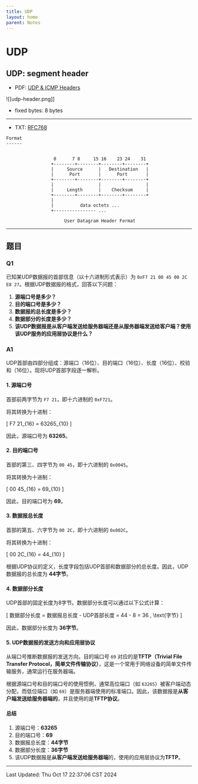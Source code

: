 ```yaml
---
title: UDP
layout: home
parent: Notes
---
```


# UDP

## UDP: segment header

- PDF: [UDP & ICMP Headers](https://www.cs.nmt.edu/~risk/UDP_ICMP_Headers.pdf)

![[udp-header.png]]

- fixed bytes: 8 bytes

---

- TXT: [RFC768](http://ftp.cerias.purdue.edu/pub/doc/rfc/rfc768.txt)

```
Format
------

                                    
                  0      7 8     15 16    23 24    31  
                 +--------+--------+--------+--------+ 
                 |     Source      |   Destination   | 
                 |      Port       |      Port       | 
                 +--------+--------+--------+--------+ 
                 |                 |                 | 
                 |     Length      |    Checksum     | 
                 +--------+--------+--------+--------+ 
                 |                                     
                 |          data octets ...            
                 +---------------- ...                 

                      User Datagram Header Format
```

---

## 题目

### Q1

已知某UDP数据报的首部信息（以十六进制形式表示）为 `0xF7 21 00 45 00 2C E8 27`。根据UDP数据报的格式，回答以下问题：

1. **源端口号是多少？**
2. **目的端口号是多少？**
3. **数据报的总长度是多少？**
4. **数据部分的长度是多少？**
5. **该UDP数据报是从客户端发送给服务器端还是从服务器端发送给客户端？使用该UDP服务的应用层协议是什么？**

### A1

UDP首部由四部分组成：源端口（16位）、目的端口（16位）、长度（16位）、校验和（16位）。现将UDP首部字段逐一解析。

#### 1. 源端口号

首部前两字节为 `F7 21`，即十六进制的 `0xF721`。

将其转换为十进制：

\[
F7 21_{16} = 63265_{10}
\]

因此，源端口号为 **63265**。

#### 2. 目的端口号

首部的第三、四字节为 `00 45`，即十六进制的 `0x0045`。

将其转换为十进制：

\[
00 45_{16} = 69_{10}
\]

因此，目的端口号为 **69**。

#### 3. 数据报总长度

首部的第五、六字节为 `00 2C`，即十六进制的 `0x002C`。

将其转换为十进制：

\[
00 2C_{16} = 44_{10}
\]

根据UDP协议的定义，长度字段包括UDP首部和数据部分的总长度。因此，UDP数据报的总长度为 **44字节**。

#### 4. 数据部分长度

UDP首部的固定长度为8字节。数据部分长度可以通过以下公式计算：

\[
数据部分长度 = 数据报总长度 - UDP首部长度 = 44 - 8 = 36 \, \text{字节}
\]

因此，数据部分长度为 **36字节**。

#### 5. UDP数据报的发送方向和应用层协议

从端口号推断数据报的发送方向。目的端口号 `69` 对应的是**TFTP（Trivial File Transfer Protocol，简单文件传输协议）**，这是一个常用于网络设备的简单文件传输服务，通常运行在服务器端。

根据源端口号和目的端口号的使用惯例，通常高位端口（如 `63265`）被客户端动态分配，而低位端口（如 `69`）是服务器端使用的标准端口。因此，该数据报是**从客户端发送给服务器端的**，并且使用的是**TFTP协议**。

#### 总结

1. 源端口号：**63265**
2. 目的端口号：**69**
3. 数据报总长度：**44字节**
4. 数据部分长度：**36字节**
5. 该UDP数据报是**从客户端发送给服务器端**的，使用的应用层协议为**TFTP**。

---

Last Updated: Thu Oct 17 22:37:06 CST 2024


